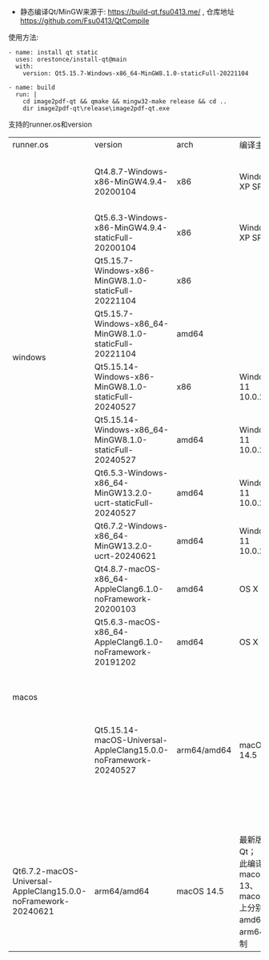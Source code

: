 * 静态编译Qt/MinGW来源于: https://build-qt.fsu0413.me/ , 仓库地址 https://github.com/Fsu0413/QtCompile

使用方法:

	- name: install qt static
	  uses: orestonce/install-qt@main
	  with:
		version: Qt5.15.7-Windows-x86_64-MinGW8.1.0-staticFull-20221104

	- name: build  
	  run: |
		cd image2pdf-qt && qmake && mingw32-make release && cd ..
		dir image2pdf-qt\release\image2pdf-qt.exe

支持的runner.os和version
<table><tbody>
    <tr>
        <td>runner.os</td>
        <td>version</td>
    	<td>arch</td>
		<td>编译主机</td>
    	<td>特点</td>
    </tr>
    <tr>
        <td rowspan="9">windows</td>
	    <td>Qt4.8.7-Windows-x86-MinGW4.9.4-20200104</td>
    	<td>x86</td>
		<td>Windows XP SP3</td>
    	<td>编译生成的二进制支持windows xp</td>
    </tr>
    <tr>
        <td>Qt5.6.3-Windows-x86-MinGW4.9.4-staticFull-20200104</td>
		<td>x86</td>
		<td>Windows XP SP3</td>
    </tr>
    <tr>
        <td>Qt5.15.7-Windows-x86-MinGW8.1.0-staticFull-20221104</td>
		<td>x86</td>
		<td></td>
    </tr>
    <tr>
        <td>Qt5.15.7-Windows-x86_64-MinGW8.1.0-staticFull-20221104</td>
		<td>amd64</td>
		<td></td>
    </tr>
    <tr>
        <td>Qt5.15.14-Windows-x86-MinGW8.1.0-staticFull-20240527</td>
		<td>x86</td>
		<td>Windows 11 10.0.22631</td>
		<td>macos版和windows版</td>
    </tr>
    <tr>
        <td>Qt5.15.14-Windows-x86_64-MinGW8.1.0-staticFull-20240527</td>
		<td>amd64</td>
		<td>Windows 11 10.0.22631</td>
        <td>macos版和windows版</td>
    </tr>
    <tr>
        <td>Qt6.5.3-Windows-x86_64-MinGW13.2.0-ucrt-staticFull-20240527</td>
		<td>amd64</td>
		<td>Windows 11 10.0.22631</td>
    </tr>
    <tr>
    <tr>
        <td>Qt6.7.2-Windows-x86_64-MinGW13.2.0-ucrt-20240621</td>
		<td>amd64</td>
		<td>Windows 11 10.0.22631</td>
		<td>最新版本Qt</td>
    </tr>
    <tr>
	<td rowspan="3">macos</td>
		<td>Qt4.8.7-macOS-x86_64-AppleClang6.1.0-noFramework-20200103</td>
		<td>amd64</td>
		<td>OS X 10.10</td>
    </tr>
	<tr>
		<td>Qt5.6.3-macOS-x86_64-AppleClang6.1.0-noFramework-20191202</td>
		<td>amd64</td>
		<td>OS X 10.10</td>
	</tr>
	<tr>
		<td>Qt5.15.14-macOS-Universal-AppleClang15.0.0-noFramework-20240527</td>
		<td>arm64/amd64</td>
		<td>macOS 14.5</td>
		<td>macos版和windows版；<br> 此编译器在macos-13、macos-14上分别输出amd64和arm64二进制</td>
	</tr>
    <tr>
        <td>Qt6.7.2-macOS-Universal-AppleClang15.0.0-noFramework-20240621</td>
		<td>arm64/amd64</td>
		<td>macOS 14.5</td>
		<td>最新版本Qt；<br> 此编译器在macos-13、macos-14上分别输出amd64和arm64二进制</td>
    </tr>
